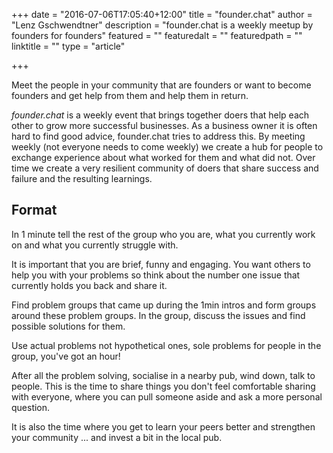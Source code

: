 +++
date = "2016-07-06T17:05:40+12:00"
title = "founder.chat"
author = "Lenz Gschwendtner"
description = "founder.chat is a weekly meetup by founders for founders"
featured = ""
featuredalt = ""
featuredpath = ""
linktitle = ""
type = "article"

+++

Meet the people in your community that are founders or want to become founders
and get help from them and help them in return.

*founder.chat* is a weekly event that brings together doers that help each
other to grow more successful businesses. As a business owner it is often hard
to find good advice, founder.chat tries to address this. By meeting weekly (not
everyone needs to come weekly) we create a hub for people to exchange
experience about what worked for them and what did not. Over time we create a
very resilient community of doers that share success and failure and the
resulting learnings.

Format
------

In 1 minute tell the rest of the group who you are, what you currently work on
and what you currently struggle with.
                        
It is important that you are brief, funny and engaging. You want others to help
you with your problems so think about the number one issue that currently holds
you back and share it.

Find problem groups that came up during the 1min intros and form groups around
these problem groups. In the group, discuss the issues and find possible
solutions for them.

Use actual problems not hypothetical ones, sole problems for people in the
group, you've got an hour!

After all the problem solving, socialise in a nearby pub, wind down, talk to
people. This is the time to share things you don't feel comfortable sharing
with everyone, where you can pull someone aside and ask a more personal
question.

It is also the time where you get to learn your peers better and strengthen
your community ... and invest a bit in the local pub.
